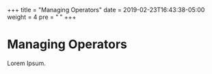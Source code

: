 +++
title = "Managing Operators"
date = 2019-02-23T16:43:38-05:00
weight = 4
pre = "<b> </b>"
+++



# Managing Operators

Lorem Ipsum.
